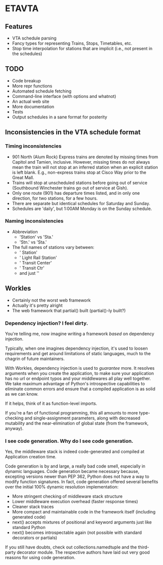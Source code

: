 # ETAVTA

## Features
* VTA schedule parsing
* Fancy types for representing Trains, Stops, Timetables, etc.
* Stop time interpolation for stations that are implicit (i.e., not
  present in the schedules)

## TODO
* Code breakup
* More repr functions
* Automated schedule fetching
* Command-line interface (with options and whatnot)
* An actual web site
* More documentation
* Tests
* Output schedules in a sane format for posterity

## Inconsistencies in the VTA schedule format

### Timing inconsistencies
* 901 North (Alum Rock) Express trains are denoted by missing times from Capitol and Tamien, inclusive.
  However, missing times do not always mean the train will not stop at an inferred station when
  an explicit station is left blank. E.g., non-express trains stop at Cisco Way prior to the Great Mall.
* Trains will stop at unscheduled stations before going out of service (Southbound Winchester trains
  go out of service at Gish).
* Only one route (901) has departure times listed, and in only one direction,
  for two stations, for a few hours.
* There are separate but identical schedules for Saturday and Sunday.
* Schedules are 'daily', but 1:00AM Monday is on the Sunday schedule.

### Naming inconsistencies
* Abbreviation
   * 'Station' vs 'Sta.'
   * 'Stn.' vs 'Sta.'
* The full names of stations vary between:
   * '<station name> Station'
   * '<station name> Light Rail Station'
   * '<station name> Transit Center'
   * '<station name> Transit Ctr'
   * and just '<station name>'

## Workles

* Certainly not the worst web framework
* Actually it's pretty alright
* The web framework that partial() built (partial()-ly built?)

### Dependency injection? I feel dirty.

You're telling me, now imagine writing a framework _based_ on dependency injection.

Typically, when one imagines dependency injection, it's used to loosen requirements
and get around limitations of static languages, much to the chagrin of future maintainers.

With Workles, dependency injection is used to _guarantee_ more. It resolves arguments when
you create the application, to make sure your application has no url or endpoint typos and
your middlewares all play well together. We take maximum advantage of Python's introspective
capabilities to eliminate common errors and ensure that a compiled application is as
solid as we can know.

If it helps, think of it as function-level imports.

If you're a fan of functional programming, this all amounts to more type-checking and
single-assignment parameters, along with decreased mutability and the near-elimination
of global state (from the framework, anyway).

### I see code generation. Why do I see code generation.

Yes, the middleware stack is indeed code-generated and compiled at Application creation time.

Code generation is by and large, a really bad code smell, especially in dynamic languages.
Code generation became necessary because, excepting versions newer than PEP 362, Python does not
have a way to modify function signatures. In fact, code generation offered several benefits over
the initial 100% dynamic resolution implementation:
  * More stringent checking of middleware stack structure
  * Lower middleware execution overhead (faster response times)
  * Cleaner stack traces
  * More compact and maintainable code in the framework itself (including generated code)
  * next() accepts mixtures of positional and keyword arguments just like standard Python
  * next() becomes introspectable again (not possible with standard decorators or partials)

If you still have doubts, check out collections.namedtuple and the third-party decorator module.
The respective authors have laid out very good reasons for using code generation.
